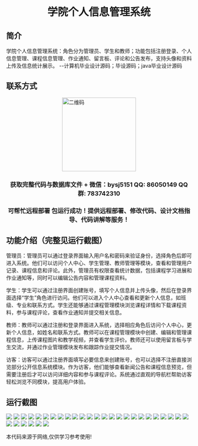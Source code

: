 <p><h1 align="center">学院个人信息管理系统</h1></p>

## 简介
学院个人信息管理系统：角色分为管理员、学生和教师；功能包括注册登录、个人信息管理、课程信息管理、作业通知、留言板、评论和公告发布，支持头像和资料上传及信息统计展示。    --计算机毕业设计源码；毕设源码；java毕业设计源码


## 联系方式
<img src="https://bs-1329754181.cos.ap-shanghai.myqcloud.com/wx.jpg" alt="二维码" style="display: block; margin: 0 auto;" width="200px">
<p><h3 align="center">获取完整代码与数据库文件 + 微信：bysj5151 QQ: 86050149 QQ群: 783742310</h3></p>
<p><h3 align="center">可帮忙远程部署 包运行成功！提供远程部署、修改代码、设计文档指导、代码讲解等服务！</h3></p>

## 功能介绍（完整见运行截图）
管理员：管理员可以通过登录界面输入用户名和密码来验证身份，选择角色后即可进入系统。他们可以访问个人中心、学生管理、教师管理等模块，查看和管理用户记录、课程信息和评论。此外，管理员有权限查看统计数据，包括课程学习进展和作业通知等，同时可以编辑公告内容和管理课程资料。

学生：学生可以通过注册界面创建账号，填写个人信息并上传头像，然后在登录界面选择“学生”角色进行访问。他们可以进入个人中心查看和更新个人信息，如班级、专业和联系方式。学生还能够通过课程管理模块浏览课程详情和下载课程资料，参与课程评论，查看作业通知并提交相关信息。

教师：教师可以通过注册和登录界面进入系统，选择相应角色后访问个人中心，更新个人信息，如姓名和联系方式。教师可以在课程管理模块中创建、编辑和管理课程信息，上传课程图片和教学视频，并查看学生评价。教师还可以使用留言板与学生交流，并通过作业管理模块发布和跟踪作业提交情况。

访客：访客可以通过注册界面填写必要信息来创建账号，也可以选择不注册直接浏览部分公开信息系统模块。作为访客，他们能够查看新闻公告和课程信息预览，但需要注册后才可以访问详细内容和参与课程评论。系统通过直观的导航栏帮助访客轻松浏览不同模块，提高用户体验。


## 运行截图
![](https://bs-1329754181.cos.ap-shanghai.myqcloud.com/spring/AcademyPersonalInfoManagementSystem/img/001.jpg)
![](https://bs-1329754181.cos.ap-shanghai.myqcloud.com/spring/AcademyPersonalInfoManagementSystem/img/002.jpg)
![](https://bs-1329754181.cos.ap-shanghai.myqcloud.com/spring/AcademyPersonalInfoManagementSystem/img/003.jpg)
![](https://bs-1329754181.cos.ap-shanghai.myqcloud.com/spring/AcademyPersonalInfoManagementSystem/img/004.jpg)
![](https://bs-1329754181.cos.ap-shanghai.myqcloud.com/spring/AcademyPersonalInfoManagementSystem/img/005.jpg)
![](https://bs-1329754181.cos.ap-shanghai.myqcloud.com/spring/AcademyPersonalInfoManagementSystem/img/006.jpg)
![](https://bs-1329754181.cos.ap-shanghai.myqcloud.com/spring/AcademyPersonalInfoManagementSystem/img/007.jpg)
![](https://bs-1329754181.cos.ap-shanghai.myqcloud.com/spring/AcademyPersonalInfoManagementSystem/img/008.jpg)
![](https://bs-1329754181.cos.ap-shanghai.myqcloud.com/spring/AcademyPersonalInfoManagementSystem/img/009.jpg)
![](https://bs-1329754181.cos.ap-shanghai.myqcloud.com/spring/AcademyPersonalInfoManagementSystem/img/010.jpg)
![](https://bs-1329754181.cos.ap-shanghai.myqcloud.com/spring/AcademyPersonalInfoManagementSystem/img/011.jpg)
![](https://bs-1329754181.cos.ap-shanghai.myqcloud.com/spring/AcademyPersonalInfoManagementSystem/img/012.jpg)
![](https://bs-1329754181.cos.ap-shanghai.myqcloud.com/spring/AcademyPersonalInfoManagementSystem/img/013.jpg)
![](https://bs-1329754181.cos.ap-shanghai.myqcloud.com/spring/AcademyPersonalInfoManagementSystem/img/014.jpg)
![](https://bs-1329754181.cos.ap-shanghai.myqcloud.com/spring/AcademyPersonalInfoManagementSystem/img/015.jpg)
![](https://bs-1329754181.cos.ap-shanghai.myqcloud.com/spring/AcademyPersonalInfoManagementSystem/img/016.jpg)
![](https://bs-1329754181.cos.ap-shanghai.myqcloud.com/spring/AcademyPersonalInfoManagementSystem/img/017.jpg)
![](https://bs-1329754181.cos.ap-shanghai.myqcloud.com/spring/AcademyPersonalInfoManagementSystem/img/018.jpg)
![](https://bs-1329754181.cos.ap-shanghai.myqcloud.com/spring/AcademyPersonalInfoManagementSystem/img/019.jpg)
![](https://bs-1329754181.cos.ap-shanghai.myqcloud.com/spring/AcademyPersonalInfoManagementSystem/img/020.jpg)
![](https://bs-1329754181.cos.ap-shanghai.myqcloud.com/spring/AcademyPersonalInfoManagementSystem/img/021.jpg)
![](https://bs-1329754181.cos.ap-shanghai.myqcloud.com/spring/AcademyPersonalInfoManagementSystem/img/022.jpg)
![](https://bs-1329754181.cos.ap-shanghai.myqcloud.com/spring/AcademyPersonalInfoManagementSystem/img/023.jpg)
![](https://bs-1329754181.cos.ap-shanghai.myqcloud.com/spring/AcademyPersonalInfoManagementSystem/img/024.jpg)
![](https://bs-1329754181.cos.ap-shanghai.myqcloud.com/spring/AcademyPersonalInfoManagementSystem/img/025.jpg)
![](https://bs-1329754181.cos.ap-shanghai.myqcloud.com/spring/AcademyPersonalInfoManagementSystem/img/026.jpg)
![](https://bs-1329754181.cos.ap-shanghai.myqcloud.com/spring/AcademyPersonalInfoManagementSystem/img/027.jpg)
![](https://bs-1329754181.cos.ap-shanghai.myqcloud.com/spring/AcademyPersonalInfoManagementSystem/img/028.jpg)
![](https://bs-1329754181.cos.ap-shanghai.myqcloud.com/spring/AcademyPersonalInfoManagementSystem/img/029.jpg)
![](https://bs-1329754181.cos.ap-shanghai.myqcloud.com/spring/AcademyPersonalInfoManagementSystem/img/030.jpg)
![](https://bs-1329754181.cos.ap-shanghai.myqcloud.com/spring/AcademyPersonalInfoManagementSystem/img/031.jpg)

<p>本代码来源于网络,仅供学习参考使用!</p>
